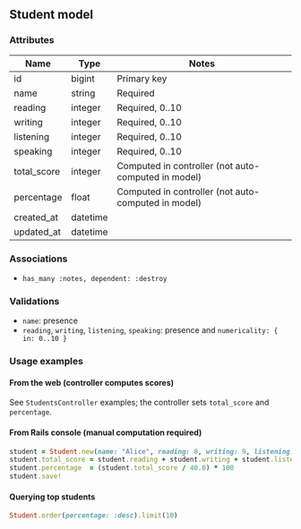 ## Student model

### Attributes

| Name | Type | Notes |
|---|---|---|
| id | bigint | Primary key |
| name | string | Required |
| reading | integer | Required, 0..10 |
| writing | integer | Required, 0..10 |
| listening | integer | Required, 0..10 |
| speaking | integer | Required, 0..10 |
| total_score | integer | Computed in controller (not auto-computed in model) |
| percentage | float | Computed in controller (not auto-computed in model) |
| created_at | datetime | |
| updated_at | datetime | |

### Associations

- `has_many :notes, dependent: :destroy`

### Validations

- `name`: presence
- `reading`, `writing`, `listening`, `speaking`: presence and `numericality: { in: 0..10 }`

### Usage examples

#### From the web (controller computes scores)

See `StudentsController` examples; the controller sets `total_score` and `percentage`.

#### From Rails console (manual computation required)

```ruby
student = Student.new(name: "Alice", reading: 8, writing: 9, listening: 7, speaking: 8)
student.total_score = student.reading + student.writing + student.listening + student.speaking # => 32
student.percentage  = (student.total_score / 40.0) * 100                                 # => 80.0
student.save!
```

#### Querying top students

```ruby
Student.order(percentage: :desc).limit(10)
```
